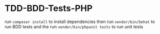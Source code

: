 # TDD-BDD-Tests-PHP

run ````composer install```` to install dependencies
then run ```vendor/bin/behat``` to run BDD tests
and the run ```vendor/bin/phpunit tests``` to run unit tests
